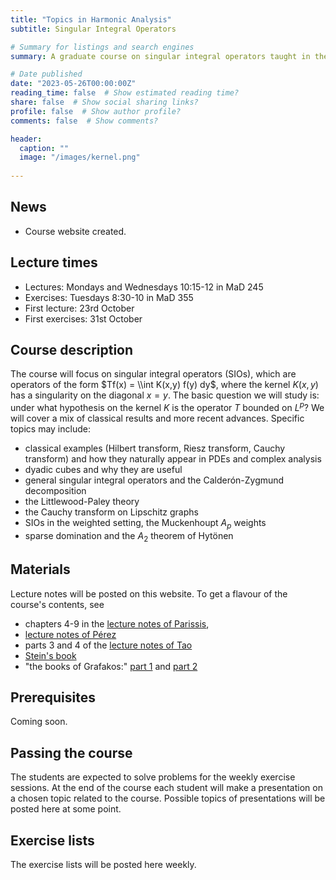 ```yaml
---
title: "Topics in Harmonic Analysis"
subtitle: Singular Integral Operators

# Summary for listings and search engines
summary: A graduate course on singular integral operators taught in the 2nd period of the 2023/2024 academic year.

# Date published
date: "2023-05-26T00:00:00Z"
reading_time: false  # Show estimated reading time?
share: false  # Show social sharing links?
profile: false  # Show author profile?
comments: false  # Show comments?

header:
  caption: ""
  image: "/images/kernel.png"
  
---
```


## News

- Course website created.

## Lecture times

- Lectures: Mondays and Wednesdays 10:15-12 in MaD 245
- Exercises: Tuesdays 8:30-10 in MaD 355
- First lecture: 23rd October
- First exercises: 31st October

## Course description

The course will focus on singular integral operators (SIOs), which are operators of the form $Tf(x) = \\int K(x,y) f(y) dy$, where the kernel $K(x,y)$ has a singularity on the diagonal $x=y$. The basic question we will study is: under what hypothesis on the kernel $K$ is the operator $T$ bounded on $L^p$? We will cover a mix of classical results and more recent advances. Specific topics may include:
- classical examples (Hilbert transform, Riesz transform, Cauchy transform) and how they naturally appear in PDEs and complex analysis
- dyadic cubes and why they are useful
- general singular integral operators and the Calderón-Zygmund decomposition
- the Littlewood-Paley theory
- the Cauchy transform on Lipschitz graphs
- SIOs in the weighted setting, the Muckenhoupt $A_p$ weights
- sparse domination and the $A_2$ theorem of Hytönen

## Materials

Lecture notes will be posted on this website. To get a flavour of the course's contents, see 
- chapters 4-9 in the [lecture notes of Parissis](https://drive.google.com/file/d/0B7t_mQHDlsRsSWFFU0p0bEhPWFU/view?resourcekey=0-NLyWujr_-zJC4M5QrbbSGA), 
- [lecture notes of Pérez](http://www.bcamath.org/documentos_public/archivos/publicaciones/Paseky-2013-LectureNotes.pdf)
- parts 3 and 4 of the [lecture notes of Tao](https://www.math.ucla.edu/~tao/247a.1.06f/)
- [Stein's book](https://press.princeton.edu/books/hardcover/9780691080796/singular-integrals-and-differentiability-properties-of-functions-pms)
- "the books of Grafakos:" [part 1](https://link.springer.com/book/10.1007/978-1-4939-1194-3) and [part 2](https://link.springer.com/book/10.1007/978-1-4939-1230-8)

## Prerequisites

Coming soon.

## Passing the course

The students are expected to solve problems for the weekly exercise sessions. At the end of the course each student will make a presentation on a chosen topic related to the course. Possible topics of presentations will be posted here at some point.

## Exercise lists

The exercise lists will be posted here weekly.
